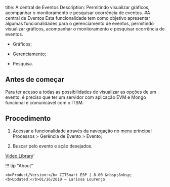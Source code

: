 title: A central de Eventos
Description: Permitindo visualizar gráficos, acompanhar o monitoramento e pesquisar ocorrência de eventos.
#A central de Eventos
Esta funcionalidade tem como objetivo apresentar algumas funcionalidades para o gerenciamento de eventos, permitindo visualizar gráficos, acompanhar o monitoramento e pesquisar ocorrência de eventos.

 -   Gráficos;

 -   Gerenciamento;

 -   Pesquisa.


Antes de começar
--------------------

Para ter acesso a todas as possibilidades de visualizar as opções de um evento,
é preciso que ter um servidor com aplicação EVM e Mongo funcional e comunicável
com o ITSM.

Procedimento
----------------

1.  Acessar a funcionalidade através da navegação no menu principal Processos \>
    Gerência de Evento \> Evento;

2.  Buscar pelo evento e ação desejados.

<i class='fa fa-youtube-play  fa-2x' style='color:#97ce17;vertical-align: middle;'> </i> [Video Library](https://www.youtube.com/playlist?list=PLB5qK2uzf2RNrFw2L_38FJbcLKv44S4fs)'

!!! tip "About"

    <b>Product/Version:</b> CITSmart ESP | 8.00 &nbsp;&nbsp;
    <b>Updated:</b>01/16/2019 – Larissa Lourenço
